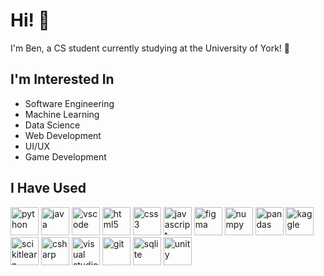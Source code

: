 # Hi! 👋
I'm Ben, a CS student currently studying at the University of York! 🦆

## I'm Interested In
- Software Engineering
- Machine Learning
- Data Science
- Web Development
- UI/UX
- Game Development

## I Have Used
<p align="left">
  <img src="https://cdn.jsdelivr.net/gh/devicons/devicon@latest/icons/python/python-original-wordmark.svg" width="45" height="45" alt="python">
  <img src="https://cdn.jsdelivr.net/gh/devicons/devicon@latest/icons/java/java-original-wordmark.svg" width="45" height="45" alt="java"/>
  <img src="https://cdn.jsdelivr.net/gh/devicons/devicon@latest/icons/vscode/vscode-original.svg" width="45" height="45" alt="vscode"/>
  <img src="https://cdn.jsdelivr.net/gh/devicons/devicon@latest/icons/html5/html5-original-wordmark.svg" width="45" height="45" alt="html5"/>
  <img src="https://cdn.jsdelivr.net/gh/devicons/devicon@latest/icons/css3/css3-original-wordmark.svg" width="45" height="45" alt="css3"/>
  <img src="https://cdn.jsdelivr.net/gh/devicons/devicon@latest/icons/javascript/javascript-original.svg" width="45" height="45" alt="javascript"/>
  <img src="https://cdn.jsdelivr.net/gh/devicons/devicon@latest/icons/figma/figma-original.svg" width="45" height="45" alt="figma"/>
  <img src="https://cdn.jsdelivr.net/gh/devicons/devicon@latest/icons/numpy/numpy-original-wordmark.svg" width="45" height="45" alt="numpy"/>
  <img src="https://cdn.jsdelivr.net/gh/devicons/devicon@latest/icons/pandas/pandas-original-wordmark.svg" width="45" height="45" alt="pandas"/>
  <img src="https://cdn.jsdelivr.net/gh/devicons/devicon@latest/icons/kaggle/kaggle-original.svg" width="45" height="45" alt="kaggle"/>
  <img src="https://cdn.jsdelivr.net/gh/devicons/devicon@latest/icons/scikitlearn/scikitlearn-original.svg" width="45" height="45" alt="scikitlearn"/>
  <img src="https://cdn.jsdelivr.net/gh/devicons/devicon@latest/icons/csharp/csharp-original.svg" width="45" height="45" alt="csharp"/>
  <img src="https://cdn.jsdelivr.net/gh/devicons/devicon@latest/icons/visualstudio/visualstudio-original.svg" width="45" height="45" alt="visual studio"/>
  <img src="https://cdn.jsdelivr.net/gh/devicons/devicon@latest/icons/git/git-original.svg" width="45" height="45" alt="git"/>
  <img src="https://cdn.jsdelivr.net/gh/devicons/devicon@latest/icons/sqlite/sqlite-original-wordmark.svg" width="45" height="45" alt="sqlite"/>
  <img src="https://cdn.jsdelivr.net/gh/devicons/devicon@latest/icons/unity/unity-original-wordmark.svg" width="45" height="45" alt="unity"/>
</p>
